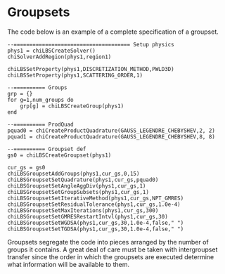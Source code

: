  # Groupsets


The code below is an example of a complete specification of a groupset.

```
--===================================== Setup physics
phys1 = chiLBSCreateSolver()
chiSolverAddRegion(phys1,region1)

chiLBSSetProperty(phys1,DISCRETIZATION_METHOD,PWLD3D)
chiLBSSetProperty(phys1,SCATTERING_ORDER,1)

--========== Groups
grp = {}
for g=1,num_groups do
    grp[g] = chiLBSCreateGroup(phys1)
end

--========== ProdQuad
pquad0 = chiCreateProductQuadrature(GAUSS_LEGENDRE_CHEBYSHEV,2, 2)
pquad1 = chiCreateProductQuadrature(GAUSS_LEGENDRE_CHEBYSHEV,8, 8)

--========== Groupset def
gs0 = chiLBSCreateGroupset(phys1)

cur_gs = gs0
chiLBSGroupsetAddGroups(phys1,cur_gs,0,15)
chiLBSGroupsetSetQuadrature(phys1,cur_gs,pquad0)
chiLBSGroupsetSetAngleAggDiv(phys1,cur_gs,1)
chiLBSGroupsetSetGroupSubsets(phys1,cur_gs,1)
chiLBSGroupsetSetIterativeMethod(phys1,cur_gs,NPT_GMRES)
chiLBSGroupsetSetResidualTolerance(phys1,cur_gs,1.0e-4)
chiLBSGroupsetSetMaxIterations(phys1,cur_gs,300)
chiLBSGroupsetSetGMRESRestartIntvl(phys1,cur_gs,30)
chiLBSGroupsetSetWGDSA(phys1,cur_gs,30,1.0e-4,false," ")
chiLBSGroupsetSetTGDSA(phys1,cur_gs,30,1.0e-4,false," ")
```

Groupsets segregate the code into pieces arranged by the number of groups
it contains. A great deal of care must be taken with intergroupset transfer
since the order in which the groupsets are executed determine what information
will be available to them.
